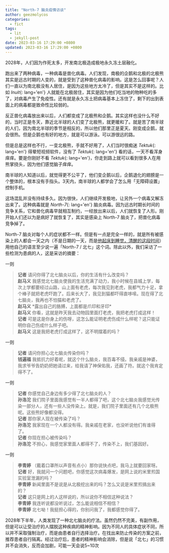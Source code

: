 ```yaml
---
title: "North-7 脑炎疫情访谈"
author: geezmolycos
categories:
  - fict
tags:
  - lit
  - jekyll-post
date: 2023-03-16 17:29:00 +0800
updated: 2023-03-16 17:29:00 +0800
---
```


2028年，人们因为作死太多，开发南北极造成极地永久冻土层融化。

<!-- more -->

跑出来了两种病毒，一种病毒是兽化病毒。人们发现，南极的企鹅和北极的北极熊其实是远古时期的人变的，就是受到了这种兽化病毒的影响。这是怎么回事呢？人们一直以为南北极没有人居住，是因为这些地方太冷了，但是其实不是这样的。比如 *Inuit*{: lang='en'} 人就能在北极居住，其实是因为他们吃当地的物种吃的多了，对病毒产生了免疫性。还有就是永久冻土把病毒基本上冻住了，剩下的出到表面上的病毒都是致命性比较弱的。

反正兽化病毒放出来以后，人们都变成了北极熊和企鹅。其实这样也没什么不好的，当时正是冬天，靠近北半球的人们变了北极熊，就更暖和了。就是苦了南半球的人们，因为南北半球的季节是相反的，所以他们那里正是夏天。刚变成企鹅，就会很热。但是企鹅也有好的地方，就是可以游泳。可以游很远的路。

但是总是这样也不行，一变北极熊，手就不好用了，人们当时很痴迷 *Tektuk*{: lang='en'} 得晕短视频软件，没有了 *Tektuk*{: lang='en'} 看的话，一天不看浑身痒痒。要是你刚好不看 *Tektuk*{: lang='en'}，你走到路上就可以看到很多人在用熊掌挠头，因为他们感觉脑子痒痒。

南半球的人知道以后，就觉得更不公平了，他们变企鹅以后，企鹅退化的翅膀是一个整体的，根本没有手指头。3天内，南半球的人都学会了怎么用「无障碍设置」控制手机。

这场混乱并没有持续多久。因为很快，人们继续开发极地，让另外一个病毒又解冻出来了。这种病毒就是 *North-7*{: lang='en'} 脑炎病毒。因为远古时期长时间的竞争关系，它和兽化病毒早就相互制约，一经放出来以后，人们就恢复了人形。刚开始人们还以为是病好了就恢复了，其实是感染上 North-7 脑炎了，把兽化病毒竞争掉了。

North-7 脑炎对每个人的症状都不一样。但是有一点是完全一样的，就是所有被感染上的人都会一天之内（不是日期的一天，而是[他起床到睡觉，清醒的这段时间](/2023/01/21/sleep-time.html)）用他自己的语言至少说一遍「North-7 / 北七」这个词。除此以外，我们采访了一些检测为患病的人，这是采访的摘要：

一则
> **记者** 请问你得了北七脑炎以后，你的生活有什么改变吗？\
> **赵马义** 我感觉北七脑炎使我的生活充满了动力，我小时候在县城上学，每次上学都要经过山路，山上面有老虎，每次我见到老虎，我都气力十足，拿个棒子就把老虎吓跑了。后来长大了，我见到猫都吓得直哆嗦。现在得了北七脑炎，我再也不怕猫和老虎了。\
> **赵马义** \*露出自己的胳膊，上面都是爪印和牙印\*\
> **赵马义** 你看，这就是昨天我去动物园里面打老虎，我把老虎打成这样！\
> **记者** 可是这是你身上的伤呀，这怎么能证明老虎伤成什么样呢？这只能证明你自己伤成什么样子吧。\
> **赵马义** 这是我把老虎打成这样了，这不明摆着的吗？

一则
> **记者** 请问你担心北七脑炎传染你吗？\
> **钱遍福** 我抵抗力好着呢，就这个什么脑炎，我百毒不侵。我亲戚是神婆，我求爷爷告奶奶把她请过来，给我请了神保佑我，还画了符。就这个我肯定得不了。

一则
> **记者** 你感觉自己身边有多少得了北七脑炎的人？\
> **孙洛沱** 我们院子里面我感觉有一半人都得了吧，这个北七脑炎我感觉光传染一部分人，还有一些人没传染上。就是，我们院子里面还有几个北极熊呢。这些熊好像都没得。\
> **记者** 那你家人现在被传染了吗？\
> **孙洛沱** 我家现在一个人都没有得。我亲戚在老家，也没听说他们有谁得了。\
> **记者** 你现在担心被传染吗？\
> **孙洛沱** 不担心，我感觉家里面人都得不了，传染不上，我们基因好。

一则
> **李青婷** （戴着口罩所以声音有点小）那你说快点吧，我马上就要回家呀。\
> **记者** 好，我就问一个问题吧，你感觉这次病毒爆发，是网上说的米里煎国实验室泄漏的吗？\
> **李青婷** 新闻里面不是说是从北极挖出来的吗？怎么又说是米里煎搞出来的？\
> **记者** 这只是网上的人这样说的，所以说你不相信这种说法？\
> **李青婷** 我连听说都没听说过，怎么能说相信不相信？\
> **李青婷** 北七呦！我挺担心得的，你别问我了，我都感觉你得了。

2028年下半年，人类发现了一种北七脑炎的疗法。虽然仍然不完美，有副作用，但是可以让受治疗的人摆脱这种疾病的精神影响。因为不同人的具体症状不同，所以并不采取强制治疗，而是由患者自行选择治疗。在找出来防止传染的方案之前，推荐患者自行隔离。经过治疗后，患者的精神影响会消除，但是说「北七」的习惯并不会消失，反而会加剧，可能一天会说5~10次
